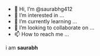 - 👋 Hi, I’m @saurabhg412
- 👀 I’m interested in ...
- 🌱 I’m currently learning ...
- 💞️ I’m looking to collaborate on ...
- 📫 How to reach me ...

<!---
saurabhg412/saurabhg412 is a ✨ special ✨ repository because its `README.md` (this file) appears on your GitHub profile.
You can click the Preview link to take a look at your changes.
--->
<html>
  <title>
    travel form
  </title>
  <body>
    <p>i am <b>saurabh</p>
  </body>
</html>
